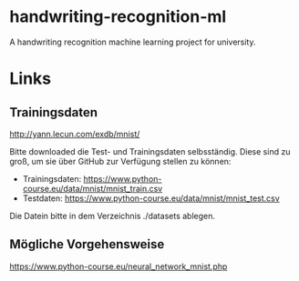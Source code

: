 # handwriting-recognition-ml
A handwriting recognition machine learning project for university.

# Links
## Trainingsdaten
http://yann.lecun.com/exdb/mnist/

Bitte downloaded die Test- und Trainingsdaten selbsständig. Diese sind zu groß, um sie über GitHub zur Verfügung stellen zu können: 
- Trainingsdaten: https://www.python-course.eu/data/mnist/mnist_train.csv
- Testdaten: https://www.python-course.eu/data/mnist/mnist_test.csv

Die Datein bitte in dem Verzeichnis ./datasets ablegen.

## Mögliche Vorgehensweise
https://www.python-course.eu/neural_network_mnist.php